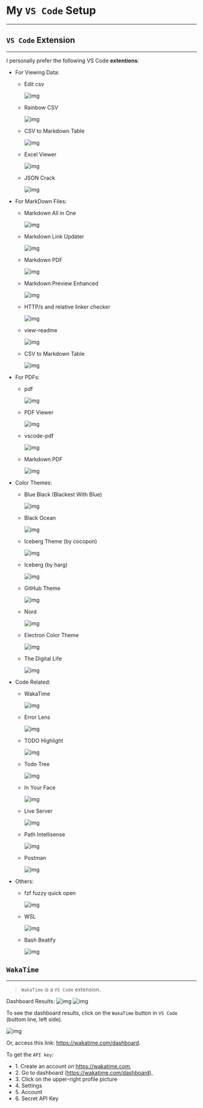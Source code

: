 # My `VS Code` Setup
---


## `VS Code` Extension
---

I personally prefer the following VS Code **extentions**:

- For Viewing Data:
  - Edit csv

    ![img](Images/VS-Code-extensions/edit_csv.png)

  - Rainbow CSV

    ![img](Images/VS-Code-extensions/rainbow_csv.png)

  - CSV to Markdown Table

    ![img](Images/VS-Code-extensions/csv_to_markdown_table.png)

  - Excel Viewer

    ![img](Images/VS-Code-extensions/excel_viewer.png)

  - JSON Crack

    ![img](Images/VS-Code-extensions/JSON_crack.png)

- For MarkDown Files:
  - Markdown All in One

    ![img](Images/VS-Code-extensions/markdown_all_in_one.png)

  - Markdown Link Updater

    ![img](Images/VS-Code-extensions/markdown_link_updater.png)

  - Markdown PDF

    ![img](Images/VS-Code-extensions/markdown_pdf.png)

  - Markdown Preview Enhanced

    ![img](Images/VS-Code-extensions/markdown_preview_enhanced.png)

  - HTTP/s and relative linker checker

    ![img](Images/VS-Code-extensions/https_and_relative_link_checker.png)

  - view-readme

    ![img](Images/VS-Code-extensions/view-readme.png)

  - CSV to Markdown Table

    ![img](Images/VS-Code-extensions/csv_to_markdown_table.png)


- For PDFs:
  - pdf

    ![img](Images/VS-Code-extensions/pdf.png)

  - PDF Viewer

    ![img](Images/VS-Code-extensions/pdf_viewer.png)

  - vscode-pdf

    ![img](Images/VS-Code-extensions/vscode-pdf.png)

  - Markdown PDF

    ![img](Images/VS-Code-extensions/markdown_pdf.png)

- Color Themes:
  - Blue Black (Blackest With Blue)

    ![img](Images/VS-Code-extensions/blue_black.png)

  - Black Ocean

    ![img](Images/VS-Code-extensions/black_ocean.png)

  - Iceberg Theme (by cocopon)

    ![img](Images/VS-Code-extensions/iceberg_theme.png)

  - Iceberg (by harg)

    ![img](Images/VS-Code-extensions/iceberg.png)

  - GitHub Theme

    ![img](Images/VS-Code-extensions/github_theme.png)

  - Nord

    ![img](Images/VS-Code-extensions/nord.png)

  - Electron Color Theme

    ![img](Images/VS-Code-extensions/electron_color_theme.png)

  - The Digital Life

    ![img](Images/VS-Code-extensions/the_digital_life.png)

- Code Related:
  - WakaTime

    ![img](Images/VS-Code-extensions/wakatime.png)

  - Error Lens

    ![img](Images/VS-Code-extensions/error_lens.png)

  - TODO Highlight

    ![img](Images/VS-Code-extensions/todo_highlight.png)

  - Todo Tree

    ![img](Images/VS-Code-extensions/todo_tree.png)

  - In Your Face

    ![img](Images/VS-Code-extensions/in_your_face.png)

  - Live Server

    ![img](Images/VS-Code-extensions/live_server.png)

  - Path Intellisense

    ![img](Images/VS-Code-extensions/path_intellisense.png)

  - Postman

    ![img](Images/VS-Code-extensions/postman.png)

- Others:
  - fzf fuzzy quick open

    ![img](Images/VS-Code-extensions/fzf_fuzzy_quick_open.png)

  - WSL

    ![img](Images/VS-Code-extensions/wsl.png)

  - Bash Beatify

    ![img](Images/VS-Code-extensions/bash_beatify.png)



## `WakaTime`
---

> `WakaTime` is a `VS Code` extension.


Dashboard Results:
![img](Images/WakaTime/img_01_wakatime_dashboard_result.png)
![img](Images/WakaTime/img_02_wakatime_dashboard_results.png)



To see the dashboard results, click on the `WakaTime` button in `VS Code`
(buttom line, left side).

![img](Images/WakaTime/img_03_wakatime_button.png)


Or, access this link: <https://wakatime.com/dashboard>.

To get the `API key`:
- 1\. Create an account on <https://wakatime.com>,
- 2\. Go to dashboard (<https://wakatime.com/dashboard>),
- 3\. Click on the upper-right profile picture
- 4\. Settings
- 5\. Account
- 6\. Secret API Key

